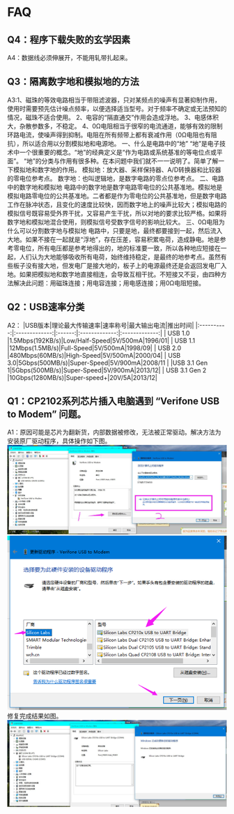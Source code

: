 # FAQ
## Q4：程序下载失败的玄学因素

A4：数据线必须伸展开，不能用轧带扎起来。

## Q3：隔离数字地和模拟地的方法

A3:1、磁珠的等效电路相当于带阻滤波器，只对某频点的噪声有显著抑制作用，使用时需要预先估计噪点频率，以便选择适当型号。对于频率不确定或无法预知的情况，磁珠不适合使用。
2、电容的“隔直通交”作用会造成浮地。
3、电感体积大，杂散参数多，不稳定。
4、0Ω电阻相当于很窄的电流通道，能够有效的限制环路电流，使噪声得到抑制。电阻在所有频带上都有衰减作用（0Ω电阻也有阻抗），所以适合用以分割模拟地和电源地。
一、什么是电路中的“地”
“地”是电子技术中一个很重要的概念。“地”的经典定义是“作为电路或系统基准的等电位点或平面”。
“地”的分类与作用有很多种。在本问题中我们就不一一说明了。简单了解一下模拟地和数字地的作用。
模拟地：放大器、采样保持器、A/D转换器和比较器的零电位参考点。
数字地：也叫逻辑地，是数字电路的零点位参考点。
二、电路中的数字地和模拟地
电路中的数字地是数字电路零电位的公共基准地。模拟地是模拟电路零电位的公共基准地。二者都是作为零电位的公共基准地，但是数字电路工作在脉冲状态，且变化的速度比较快，因而数字地上的噪声比较大；模拟电路的模拟信号既容易受外界干扰，又容易产生干扰，所以对地的要求比较严格。如果将数字地和模拟地混合使用，则模拟信号受数字信号的影响比较大。
三、0Ω电阻为什么可以分割数字地与模拟地
电路中，只要是地，最终都要接到一起，然后流入大地。如果不接在一起就是“浮地”，存在压差，容易积累电荷，造成静电。地是参考零电位，所有电压都是参考地得出的，地的标准要一致，所以各种地应短接在一起，人们认为大地能够吸收所有电荷，始终维持稳定，是最终的地参考点。虽然有些板子没有接大地，但发电厂是接大地的，板子上的电源最终还是会返回发电厂入地。如果把模拟地和数字地直接相连，会导致互相干扰。不短接又不妥，由四种方法解决此问题：用磁珠连接；用电容连接；用电感连接；用0Ω电阻短接。


## Q2：USB速率分类
A2：
|USB版本|理论最大传输速率|速率称号|最大输出电流|推出时间|
|:----------:|:-------------:|:------:|:-------------:|:-------------:|
| USB 1.0 |1.5Mbps(192KB/s)|Low/Half-Speed|5V/500mA|1996/01|
| USB 1.1 |12Mbps(1.5MB/s)|Full-Speed|5V/500mA|1998/09|
| USB 2.0 |480Mbps(60MB/s)|High-Speed|5V/500mA|2000/04|
| USB 3.0|5Gbps(500MB/s)|Super-Speed|5V/900mA|2008/11 |
|USB 3.1 Gen 1|5Gbps(500MB/s)|Super-Speed|5V/900mA|2013/12|
| USB 3.1 Gen 2 |10Gbps(1280MB/s)|Super-speed+|20V/5A|2013/12|
## Q1：CP2102系列芯片插入电脑遇到 “Verifone USB to Modem” 问题。
A1：原因可能是芯片为翻新货，内部数据被修改，无法被正常驱动。解决方法为安装原厂驱动程序，具体操作如下图。
![1](https://raw.githubusercontent.com/MeowStatus/IMG/main/Images/202303181322217.jpg)
![2](https://raw.githubusercontent.com/MeowStatus/IMG/main/Images/202303181323892.png)
修复完成结果如图。
![3](https://raw.githubusercontent.com/MeowStatus/IMG/main/Images/202303181323350.jpg)